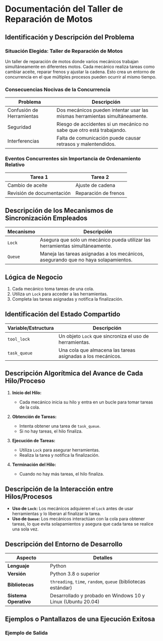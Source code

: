 # Documentación del Taller de Reparación de Motos

## Identificación y Descripción del Problema

### Situación Elegida: Taller de Reparación de Motos

Un taller de reparación de motos donde varios mecánicos trabajan simultáneamente en diferentes motos. Cada mecánico realiza tareas como cambiar aceite, reparar frenos y ajustar la cadena. Esto crea un entorno de concurrencia en el que múltiples procesos pueden ocurrir al mismo tiempo.

### Consecuencias Nocivas de la Concurrencia

| Problema                  | Descripción                                                               |
|---------------------------|---------------------------------------------------------------------------|
| Confusión de Herramientas | Dos mecánicos pueden intentar usar las mismas herramientas simultáneamente.|
| Seguridad                 | Riesgo de accidentes si un mecánico no sabe que otro está trabajando.   |
| Interferencias            | Falta de comunicación puede causar retrasos y malentendidos.             |

### Eventos Concurrentes sin Importancia de Ordenamiento Relativo

| Tarea 1                | Tarea 2                |
|-----------------------|-----------------------|
| Cambio de aceite      | Ajuste de cadena      |
| Revisión de documentación | Reparación de frenos |

## Descripción de los Mecanismos de Sincronización Empleados

| Mecanismo      | Descripción                                                                 |
|----------------|-----------------------------------------------------------------------------|
| `Lock`         | Asegura que solo un mecánico pueda utilizar las herramientas simultáneamente.|
| `Queue`        | Maneja las tareas asignadas a los mecánicos, asegurando que no haya solapamientos. |

## Lógica de Negocio

1. Cada mecánico toma tareas de una cola.
2. Utiliza un `Lock` para acceder a las herramientas.
3. Completa las tareas asignadas y notifica la finalización.

## Identificación del Estado Compartido

| Variable/Estructura | Descripción                                |
|---------------------|--------------------------------------------|
| `tool_lock`         | Un objeto `Lock` que sincroniza el uso de herramientas. |
| `task_queue`        | Una cola que almacena las tareas asignadas a los mecánicos. |

## Descripción Algorítmica del Avance de Cada Hilo/Proceso

1. **Inicio del Hilo:**
   - Cada mecánico inicia su hilo y entra en un bucle para tomar tareas de la cola.
   
2. **Obtención de Tareas:**
   - Intenta obtener una tarea de `task_queue`.
   - Si no hay tareas, el hilo finaliza.

3. **Ejecución de Tareas:**
   - Utiliza `Lock` para asegurar herramientas.
   - Realiza la tarea y notifica la finalización.

4. **Terminación del Hilo:**
   - Cuando no hay más tareas, el hilo finaliza.

## Descripción de la Interacción entre Hilos/Procesos

- **Uso de `Lock`:** Los mecánicos adquieren el `Lock` antes de usar herramientas y lo liberan al finalizar la tarea.
- **Uso de `Queue`:** Los mecánicos interactúan con la cola para obtener tareas, lo que evita solapamientos y asegura que cada tarea se realice una sola vez.

## Descripción del Entorno de Desarrollo

| Aspecto                      | Detalles                                                      |
|------------------------------|--------------------------------------------------------------|
| **Lenguaje**                 | Python                                                       |
| **Versión**                  | Python 3.8 o superior                                       |
| **Bibliotecas**              | `threading`, `time`, `random`, `queue` (bibliotecas estándar) |
| **Sistema Operativo**        | Desarrollado y probado en Windows 10 y Linux (Ubuntu 20.04) |

## Ejemplos o Pantallazos de una Ejecución Exitosa

### Ejemplo de Salida